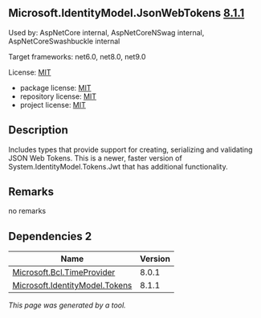 Microsoft.IdentityModel.JsonWebTokens [8.1.1](https://www.nuget.org/packages/Microsoft.IdentityModel.JsonWebTokens/8.1.1)
--------------------

Used by: AspNetCore internal, AspNetCoreNSwag internal, AspNetCoreSwashbuckle internal

Target frameworks: net6.0, net8.0, net9.0

License: [MIT](../../../../licenses/mit) 

- package license: [MIT](https://licenses.nuget.org/MIT) 
- repository license: [MIT](https://github.com/AzureAD/azure-activedirectory-identitymodel-extensions-for-dotnet) 
- project license: [MIT](https://github.com/AzureAD/azure-activedirectory-identitymodel-extensions-for-dotnet) 

Description
-----------
Includes types that provide support for creating, serializing and validating JSON Web Tokens. This is a newer, faster version of System.IdentityModel.Tokens.Jwt that has additional functionality.

Remarks
-----------
no remarks


Dependencies 2
-----------

|Name|Version|
|----------|:----|
|[Microsoft.Bcl.TimeProvider](../../../../packages/nuget.org/microsoft.bcl.timeprovider/8.0.1)|8.0.1|
|[Microsoft.IdentityModel.Tokens](../../../../packages/nuget.org/microsoft.identitymodel.tokens/8.1.1)|8.1.1|

*This page was generated by a tool.*